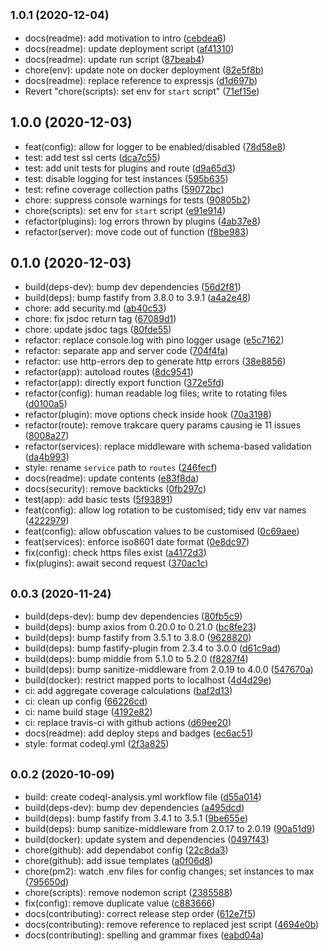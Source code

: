 ## <small>1.0.1 (2020-12-04)</small>

-   docs(readme): add motivation to intro ([cebdea6](https://github.com/Fdawgs/fastify-sider-obs/commit/cebdea6))
-   docs(readme): update deployment script ([af41310](https://github.com/Fdawgs/fastify-sider-obs/commit/af41310))
-   docs(readme): update run script ([87beab4](https://github.com/Fdawgs/fastify-sider-obs/commit/87beab4))
-   chore(env): update note on docker deployment ([82e5f8b](https://github.com/Fdawgs/fastify-sider-obs/commit/82e5f8b))
-   docs(readme): replace reference to expressjs ([d1d697b](https://github.com/Fdawgs/fastify-sider-obs/commit/d1d697b))
-   Revert "chore(scripts): set env for `start` script" ([71ef15e](https://github.com/Fdawgs/fastify-sider-obs/commit/71ef15e))

## 1.0.0 (2020-12-03)

-   feat(config): allow for logger to be enabled/disabled ([78d58e8](https://github.com/Fdawgs/fastify-sider-obs/commit/78d58e8))
-   test: add test ssl certs ([dca7c55](https://github.com/Fdawgs/fastify-sider-obs/commit/dca7c55))
-   test: add unit tests for plugins and route ([d9a65d3](https://github.com/Fdawgs/fastify-sider-obs/commit/d9a65d3))
-   test: disable logging for test instances ([595b635](https://github.com/Fdawgs/fastify-sider-obs/commit/595b635))
-   test: refine coverage collection paths ([59072bc](https://github.com/Fdawgs/fastify-sider-obs/commit/59072bc))
-   chore: suppress console warnings for tests ([90805b2](https://github.com/Fdawgs/fastify-sider-obs/commit/90805b2))
-   chore(scripts): set env for `start` script ([e91e914](https://github.com/Fdawgs/fastify-sider-obs/commit/e91e914))
-   refactor(plugins): log errors thrown by plugins ([4ab37e8](https://github.com/Fdawgs/fastify-sider-obs/commit/4ab37e8))
-   refactor(server): move code out of function ([f8be983](https://github.com/Fdawgs/fastify-sider-obs/commit/f8be983))

## 0.1.0 (2020-12-03)

-   build(deps-dev): bump dev dependencies ([56d2f81](https://github.com/Fdawgs/fastify-sider-obs/commit/56d2f81))
-   build(deps): bump fastify from 3.8.0 to 3.9.1 ([a4a2e48](https://github.com/Fdawgs/fastify-sider-obs/commit/a4a2e48))
-   chore: add security.md ([ab40c53](https://github.com/Fdawgs/fastify-sider-obs/commit/ab40c53))
-   chore: fix jsdoc return tag ([67089d1](https://github.com/Fdawgs/fastify-sider-obs/commit/67089d1))
-   chore: update jsdoc tags ([80fde55](https://github.com/Fdawgs/fastify-sider-obs/commit/80fde55))
-   refactor: replace console.log with pino logger usage ([e5c7162](https://github.com/Fdawgs/fastify-sider-obs/commit/e5c7162))
-   refactor: separate app and server code ([704f4fa](https://github.com/Fdawgs/fastify-sider-obs/commit/704f4fa))
-   refactor: use http-errors dep to generate http errors ([38e8856](https://github.com/Fdawgs/fastify-sider-obs/commit/38e8856))
-   refactor(app): autoload routes ([8dc9541](https://github.com/Fdawgs/fastify-sider-obs/commit/8dc9541))
-   refactor(app): directly export function ([372e5fd](https://github.com/Fdawgs/fastify-sider-obs/commit/372e5fd))
-   refactor(config): human readable log files; write to rotating files ([d0100a5](https://github.com/Fdawgs/fastify-sider-obs/commit/d0100a5))
-   refactor(plugin): move options check inside hook ([70a3198](https://github.com/Fdawgs/fastify-sider-obs/commit/70a3198))
-   refactor(route): remove trakcare query params causing ie 11 issues ([8008a27](https://github.com/Fdawgs/fastify-sider-obs/commit/8008a27))
-   refactor(services): replace middleware with schema-based validation ([da4b993](https://github.com/Fdawgs/fastify-sider-obs/commit/da4b993))
-   style: rename `service` path to `routes` ([246fecf](https://github.com/Fdawgs/fastify-sider-obs/commit/246fecf))
-   docs(readme): update contents ([e83f8da](https://github.com/Fdawgs/fastify-sider-obs/commit/e83f8da))
-   docs(security): remove backticks ([0fb297c](https://github.com/Fdawgs/fastify-sider-obs/commit/0fb297c))
-   test(app): add basic tests ([5f93891](https://github.com/Fdawgs/fastify-sider-obs/commit/5f93891))
-   feat(config): allow log rotation to be customised; tidy env var names ([4222979](https://github.com/Fdawgs/fastify-sider-obs/commit/4222979))
-   feat(config): allow obfuscation values to be customised ([0c69aee](https://github.com/Fdawgs/fastify-sider-obs/commit/0c69aee))
-   feat(services): enforce iso8601 date format ([0e8dc97](https://github.com/Fdawgs/fastify-sider-obs/commit/0e8dc97))
-   fix(config): check https files exist ([a4172d3](https://github.com/Fdawgs/fastify-sider-obs/commit/a4172d3))
-   fix(plugins): await second request ([370ac1c](https://github.com/Fdawgs/fastify-sider-obs/commit/370ac1c))

## <small>0.0.3 (2020-11-24)</small>

-   build(deps-dev): bump dev dependencies ([80fb5c9](https://github.com/Fdawgs/fastify-sider-obs/commit/80fb5c9))
-   build(deps): bump axios from 0.20.0 to 0.21.0 ([bc8fe23](https://github.com/Fdawgs/fastify-sider-obs/commit/bc8fe23))
-   build(deps): bump fastify from 3.5.1 to 3.8.0 ([9628820](https://github.com/Fdawgs/fastify-sider-obs/commit/9628820))
-   build(deps): bump fastify-plugin from 2.3.4 to 3.0.0 ([d61c9ad](https://github.com/Fdawgs/fastify-sider-obs/commit/d61c9ad))
-   build(deps): bump middie from 5.1.0 to 5.2.0 ([f8287f4](https://github.com/Fdawgs/fastify-sider-obs/commit/f8287f4))
-   build(deps): bump sanitize-middleware from 2.0.19 to 4.0.0 ([547670a](https://github.com/Fdawgs/fastify-sider-obs/commit/547670a))
-   build(docker): restrict mapped ports to localhost ([4d4d29e](https://github.com/Fdawgs/fastify-sider-obs/commit/4d4d29e))
-   ci: add aggregate coverage calculations ([baf2d13](https://github.com/Fdawgs/fastify-sider-obs/commit/baf2d13))
-   ci: clean up config ([66226cd](https://github.com/Fdawgs/fastify-sider-obs/commit/66226cd))
-   ci: name build stage ([4192e82](https://github.com/Fdawgs/fastify-sider-obs/commit/4192e82))
-   ci: replace travis-ci with github actions ([d69ee20](https://github.com/Fdawgs/fastify-sider-obs/commit/d69ee20))
-   docs(readme): add deploy steps and badges ([ec6ac51](https://github.com/Fdawgs/fastify-sider-obs/commit/ec6ac51))
-   style: format codeql.yml ([2f3a825](https://github.com/Fdawgs/fastify-sider-obs/commit/2f3a825))

## <small>0.0.2 (2020-10-09)</small>

-   build: create codeql-analysis.yml workflow file ([d55a014](https://github.com/Fdawgs/fastify-sider-obs/commit/d55a014))
-   build(deps-dev): bump dev dependencies ([a495dcd](https://github.com/Fdawgs/fastify-sider-obs/commit/a495dcd))
-   build(deps): bump fastify from 3.4.1 to 3.5.1 ([9be655e](https://github.com/Fdawgs/fastify-sider-obs/commit/9be655e))
-   build(deps): bump sanitize-middleware from 2.0.17 to 2.0.19 ([90a51d9](https://github.com/Fdawgs/fastify-sider-obs/commit/90a51d9))
-   build(docker): update system and dependencies ([0497f43](https://github.com/Fdawgs/fastify-sider-obs/commit/0497f43))
-   chore(github): add dependabot config ([22c8da3](https://github.com/Fdawgs/fastify-sider-obs/commit/22c8da3))
-   chore(github): add issue templates ([a0f06d8](https://github.com/Fdawgs/fastify-sider-obs/commit/a0f06d8))
-   chore(pm2): watch .env files for config changes; set instances to max ([795650d](https://github.com/Fdawgs/fastify-sider-obs/commit/795650d))
-   chore(scripts): remove nodemon script ([2385588](https://github.com/Fdawgs/fastify-sider-obs/commit/2385588))
-   fix(config): remove duplicate value ([c883666](https://github.com/Fdawgs/fastify-sider-obs/commit/c883666))
-   docs(contributing): correct release step order ([612e7f5](https://github.com/Fdawgs/fastify-sider-obs/commit/612e7f5))
-   docs(contributing): remove reference to replaced jest script ([4694e0b](https://github.com/Fdawgs/fastify-sider-obs/commit/4694e0b))
-   docs(contributing): spelling and grammar fixes ([eabd04a](https://github.com/Fdawgs/fastify-sider-obs/commit/eabd04a))
